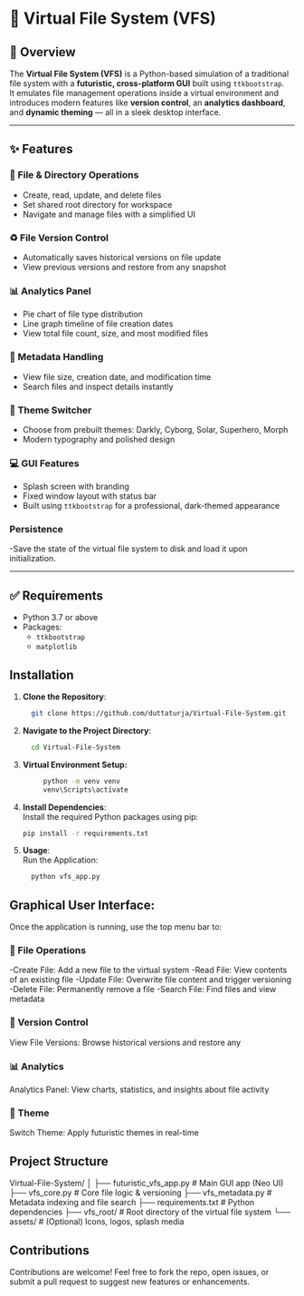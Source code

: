 # 🔮 Virtual File System (VFS)

## 🧾 Overview
The **Virtual File System (VFS)** is a Python-based simulation of a traditional file system with a **futuristic, cross-platform GUI** built using `ttkbootstrap`.  
It emulates file management operations inside a virtual environment and introduces modern features like **version control**, an **analytics dashboard**, and **dynamic theming** — all in a sleek desktop interface.

---

## ✨ Features

### 📁 File & Directory Operations
- Create, read, update, and delete files
- Set shared root directory for workspace
- Navigate and manage files with a simplified UI

### ♻️ File Version Control
- Automatically saves historical versions on file update
- View previous versions and restore from any snapshot

### 📊 Analytics Panel
- Pie chart of file type distribution
- Line graph timeline of file creation dates
- View total file count, size, and most modified files

### 📜 Metadata Handling
- View file size, creation date, and modification time
- Search files and inspect details instantly

### 🎨 Theme Switcher
- Choose from prebuilt themes: Darkly, Cyborg, Solar, Superhero, Morph
- Modern typography and polished design

### 💻 GUI Features
- Splash screen with branding
- Fixed window layout with status bar
- Built using `ttkbootstrap` for a professional, dark-themed appearance

### Persistence
-Save the state of the virtual file system to disk and load it upon initialization.

---

## ✅ Requirements

- Python 3.7 or above
- Packages:
  - `ttkbootstrap`
  - `matplotlib`

## Installation

1. **Clone the Repository**:

   ```bash
     git clone https://github.com/duttaturja/Virtual-File-System.git
   ```
2. **Navigate to the Project Directory**:

     ```bash
       cd Virtual-File-System
     ```
3. **Virtual Environment Setup:**
   
    ```bash  
         python -m venv venv
         venv\Scripts\activate
    ``` 
5. **Install Dependencies**:<br>
Install the required Python packages using pip:

     ```bash
     pip install -r requirements.txt
     ```
6. **Usage**: <br>
Run the Application:

     ```bash
       python vfs_app.py
     ```

## Graphical User Interface:
Once the application is running, use the top menu bar to:

### 📂 File Operations
-Create File: Add a new file to the virtual system
-Read File: View contents of an existing file
-Update File: Overwrite file content and trigger versioning
-Delete File: Permanently remove a file
-Search File: Find files and view metadata

### 🔄 Version Control
View File Versions: Browse historical versions and restore any

### 📊 Analytics
Analytics Panel: View charts, statistics, and insights about file activity

### 🎨 Theme
Switch Theme: Apply futuristic themes in real-time

## Project Structure
Virtual-File-System/
│
├── futuristic_vfs_app.py   # Main GUI app (Neo UI)
├── vfs_core.py             # Core file logic & versioning
├── vfs_metadata.py         # Metadata indexing and file search
├── requirements.txt        # Python dependencies
├── vfs_root/               # Root directory of the virtual file system
└── assets/                 # (Optional) Icons, logos, splash media

## Contributions
Contributions are welcome!
Feel free to fork the repo, open issues, or submit a pull request to suggest new features or enhancements.

